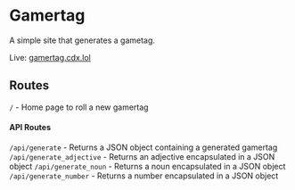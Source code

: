 # Gamertag

A simple site that generates a gametag.

Live: [gamertag.cdx.lol](https://gamertag.cdx.lol)

## Routes

`/` - Home page to roll a new gamertag

#### API Routes

`/api/generate` - Returns a JSON object containing a generated gamertag
`/api/generate_adjective` - Returns an adjective encapsulated in a JSON object
`/api/generate_noun` - Returns a noun encapsulated in a JSON object
`/api/generate_number` - Returns a number encapsulated in a JSON object